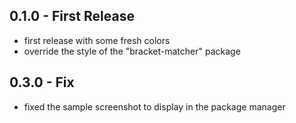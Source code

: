 ## 0.1.0 - First Release
* first release with some fresh colors
* override the style of the "bracket-matcher" package

## 0.3.0 - Fix
* fixed the sample screenshot to display in the package manager
